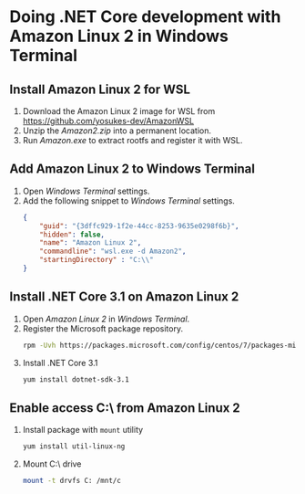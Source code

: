 # Doing .NET Core development with Amazon Linux 2 in Windows Terminal

## Install Amazon Linux 2 for WSL
1. Download the Amazon Linux 2 image for WSL from https://github.com/yosukes-dev/AmazonWSL
1. Unzip the _Amazon2.zip_ into a permanent location.
1. Run _Amazon.exe_ to extract rootfs and register it with WSL.

## Add Amazon Linux 2 to Windows Terminal
1. Open _Windows Terminal_ settings.
1. Add the following snippet to _Windows Terminal_ settings.
    ```json
    {
        "guid": "{3dffc929-1f2e-44cc-8253-9635e0298f6b}",
        "hidden": false,
        "name": "Amazon Linux 2",
        "commandline": "wsl.exe -d Amazon2",
        "startingDirectory" : "C:\\"
    }
    ```

## Install .NET Core 3.1 on Amazon Linux 2
1. Open _Amazon Linux 2_ in _Windows Terminal_.
1. Register the Microsoft package repository.
    ```bash
    rpm -Uvh https://packages.microsoft.com/config/centos/7/packages-microsoft-prod.rpm
    ```
1. Install .NET Core 3.1
    ```bash
    yum install dotnet-sdk-3.1
    ```

## Enable access C:\ from Amazon Linux 2
1. Install package with `mount` utility
    ```bash
    yum install util-linux-ng
    ```
1. Mount C:\ drive
    ```bash
    mount -t drvfs C: /mnt/c
    ```